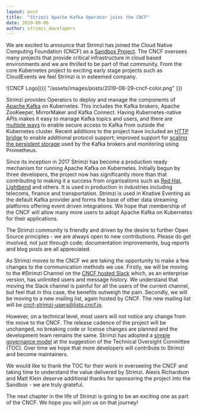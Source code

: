 ```yaml
---
layout: post
title:  "Strimzi Apache Kafka Operator joins the CNCF"
date: 2019-09-06
author: strimzi_developers
---
```


We are excited to announce that Strimzi has joined the Cloud Native Computing Foundation (CNCF) as a [Sandbox Project](https://www.cncf.io/sandbox-projects/).
The CNCF oversees many projects that provide critical infrastructure in cloud based environments and we are thrilled to be part of that community.
From the core Kubernetes project to exciting early stage projects such as CloudEvents we feel Strimzi is in esteemed company.

<!--more-->

![CNCF Logo]({{ "/assets/images/posts/2019-08-29-cncf-color.png" }})

Strimzi provides Operators to deploy and manage the components of [Apache Kafka](https://kafka.apache.org/) on Kubernetes.
This includes the Kafka brokers, Apache ZooKeeper, MirrorMaker and Kafka Connect.
Having Kubernetes-native APIs makes it easy to manage Kafka topics and users, and there are [multiple ways](https://strimzi.io/2019/04/17/accessing-kafka-part-1.html) to enable secure access to Kafka from outside the Kubernetes cluster.
Recent additions to the project have included an [HTTP bridge](https://github.com/strimzi/strimzi-kafka-bridge) to enable additional protocol support; improved support for [scaling the persistent storage](https://strimzi.io/2019/07/08/persistent-storage-improvements.html) used by the Kafka brokers and monitoring using Prometheus.

Since its inception in 2017 Strimzi has become a production ready mechanism for running Apache Kafka on Kubernetes.
Initially begun by three developers, the project now has significantly more than that contributing to making it a success from organisations such as [Red Hat](https://www.redhat.com), [Lightbend](https://www.lightbend.com/) and others.
It is used in production in industries including telecoms, finance and transportation.
Strimzi is used in Knative Eventing as the default Kafka provider and forms the base of other data streaming platforms offering event driven integrations.
We hope that membership of the CNCF will allow many more users to adopt Apache Kafka on Kubernetes for their applications.

The Strimzi community is friendly and driven by the desire to further Open Source principles - we are always open to new contributions.
Please do get involved, not just through code; documentation improvements, bug reports and blog posts are all appreciated.

As Strimzi moves to the CNCF we are taking the opportunity to make a few changes to the communication methods we use. 
Firstly, we will be moving to the #Strimzi Channel on the [CNCF hosted Slack](https://slack.cncf.io/) which, as an enterprise version, has unlimited users and message history. 
We understand that moving the Slack channel is painful for all the users of the current channel, but feel that in this case, the benefits outweigh the pain. 
Secondly, we will be moving to a new mailing list, again hosted by CNCF. The new mailing list will be [cncf-strimzi-users@lists.cncf.io](mailto://cncf-strimzi-users@lists.cncf.io).

However, on a technical level, most users will not notice any change from the move to the CNCF.
The release cadence of the project will be unchanged, no breaking code or license changes are planned and the development team remains the same.
Strimzi has adopted a [simple governance model](https://github.com/strimzi/strimzi-kafka-operator/blob/master/GOVERNANCE.md) at the suggestion of the Technical Oversight Committee (TOC).
Over time we hope that more developers will contribute to Strimzi and become maintainers.

We would like to thank the TOC for their work in overseeing the CNCF and taking time to understand the value delivered by Strimzi.
Alexis Richardson and Matt Klein deserve additional thanks for sponsoring the project into the Sandbox - we are truly grateful.

The next chapter in the life of Strimzi is going to be an exciting one as part of the CNCF.
We hope you will join us on that journey!
